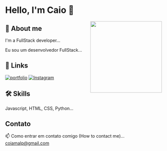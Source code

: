 #  Hello, I'm Caio 👋 
  
  <p align="center">
      <!-- Substitua 'URL_DO_GIF' pela URL do seu GIF -->
      <img align="right" height="230" src="https://images.squarespace-cdn.com/content/v1/62a8153660de3f4c58730069/68decc30-1659-4b6d-8c3f-d7802e667644/high_tech_4x.gif"  />
    </p>

## 🚀 About me
I'm a FullStack developer...

Eu sou um desenvolvedor FullStack...



## 🔗 Links
[![portfolio](https://img.shields.io/badge/my_portfolio-000?style=for-the-badge&logo=ko-fi&logoColor=white)](https://github.com/Tyrob2)
[![Instagram](https://img.shields.io/badge/-Instagram-C13584?style=flat-square&labelColor=C13584&logo=instagram&logoColor=white&link=https://www.instagram.com/secco.andre/)](https://www.instagram.com/caio_butkousky/)



## 🛠 Skills
Javascript, HTML, CSS, Python...


## Contato

📫 Como entrar em contato comigo (How to contact me)... coiamalp@gmail.com
